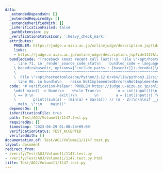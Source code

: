 ```yaml
---
data:
  _extendedDependsOn: []
  _extendedRequiredBy: []
  _extendedVerifiedWith: []
  _isVerificationFailed: false
  _pathExtension: py
  _verificationStatusIcon: ':heavy_check_mark:'
  attributes:
    PROBLEM: https://judge.u-aizu.ac.jp/onlinejudge/description.jsp?id=1147&lang=jp
    links:
    - https://judge.u-aizu.ac.jp/onlinejudge/description.jsp?id=1147&lang=jp
  bundledCode: "Traceback (most recent call last):\n  File \"/opt/hostedtoolcache/Python/3.12.0/x64/lib/python3.12/site-packages/onlinejudge_verify/documentation/build.py\"\
    , line 71, in _render_source_code_stat\n    bundled_code = language.bundle(stat.path,\
    \ basedir=basedir, options={'include_paths': [basedir]}).decode()\n          \
    \         ^^^^^^^^^^^^^^^^^^^^^^^^^^^^^^^^^^^^^^^^^^^^^^^^^^^^^^^^^^^^^^^^^^^^^^^^^^^^^^^^^\n\
    \  File \"/opt/hostedtoolcache/Python/3.12.0/x64/lib/python3.12/site-packages/onlinejudge_verify/languages/python.py\"\
    , line 96, in bundle\n    raise NotImplementedError\nNotImplementedError\n"
  code: "# verification-helper: PROBLEM https://judge.u-aizu.ac.jp/onlinejudge/description.jsp?id=1147&lang=jp\n\
    \ndef main() -> None:\n    while True:\n        n = int(input())\n        if n\
    \ == 0:\n            exit()\n        \n        a = [int(input()) for _ in range(n)]\n\
    \        print((sum(a) - (min(a) + max(a))) // (n - 2))\n\n\nif __name__ == \"\
    __main__\":\n    main()"
  dependsOn: []
  isVerificationFile: true
  path: Test/AOJ/Volume11/1147.test.py
  requiredBy: []
  timestamp: '2023-06-29 01:08:34+09:00'
  verificationStatus: TEST_ACCEPTED
  verifiedWith: []
documentation_of: Test/AOJ/Volume11/1147.test.py
layout: document
redirect_from:
- /verify/Test/AOJ/Volume11/1147.test.py
- /verify/Test/AOJ/Volume11/1147.test.py.html
title: Test/AOJ/Volume11/1147.test.py
---
```

